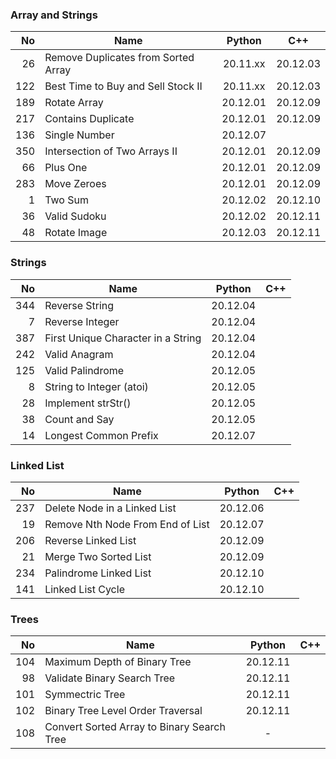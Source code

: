 ### Array and Strings

|  No | Name                                |  Python  |   C++    |
|----:|-------------------------------------|:--------:|:--------:|
|  26 | Remove Duplicates from Sorted Array | 20.11.xx | 20.12.03 |
| 122 | Best Time to Buy and Sell Stock II  | 20.11.xx | 20.12.03 |
| 189 | Rotate Array                        | 20.12.01 | 20.12.09 |
| 217 | Contains Duplicate                  | 20.12.01 | 20.12.09 |
| 136 | Single Number                       | 20.12.07 |          |
| 350 | Intersection of Two Arrays II       | 20.12.01 | 20.12.09 |
|  66 | Plus One                            | 20.12.01 | 20.12.09 |
| 283 | Move Zeroes                         | 20.12.01 | 20.12.09 |
|   1 | Two Sum                             | 20.12.02 | 20.12.10 |
|  36 | Valid Sudoku                        | 20.12.02 | 20.12.11 |
|  48 | Rotate Image                        | 20.12.03 | 20.12.11 |

### Strings

|  No | Name                               |  Python  | C++ |
|----:|------------------------------------|:--------:|:---:|
| 344 | Reverse String                     | 20.12.04 |     |
|   7 | Reverse Integer                    | 20.12.04 |     |
| 387 | First Unique Character in a String | 20.12.04 |     |
| 242 | Valid Anagram                      | 20.12.04 |     |
| 125 | Valid Palindrome                   | 20.12.05 |     |
|   8 | String to Integer (atoi)           | 20.12.05 |     |
|  28 | Implement strStr()                 | 20.12.05 |     |
|  38 | Count and Say                      | 20.12.05 |     |
|  14 | Longest Common Prefix              | 20.12.07 |     |

### Linked List

|  No | Name                             |  Python  | C++ |
|----:|----------------------------------|:--------:|:---:|
| 237 | Delete Node in a Linked List     | 20.12.06 |     |
|  19 | Remove Nth Node From End of List | 20.12.07 |     |
| 206 | Reverse Linked List              | 20.12.09 |     |
|  21 | Merge Two Sorted List            | 20.12.09 |     |
| 234 | Palindrome Linked List           | 20.12.10 |     |
| 141 | Linked List Cycle                | 20.12.10 |     |

### Trees

|  No | Name                                       |  Python  | C++ |
|----:|--------------------------------------------|:--------:|:---:|
| 104 | Maximum Depth of Binary Tree               | 20.12.11 |     |
|  98 | Validate Binary Search Tree                | 20.12.11 |     |
| 101 | Symmectric Tree                            | 20.12.11 |     |
| 102 | Binary Tree Level Order Traversal          | 20.12.11 |     |
| 108 | Convert Sorted Array to Binary Search Tree |    -     |     |